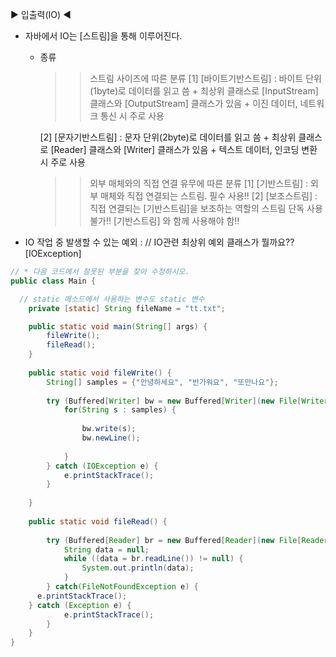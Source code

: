 <!-- 오전 -->
▶ 입출력(IO) ◀
- 자바에서 IO는 [스트림]을 통해 이루어진다.
  * 종류
    >> 스트림 사이즈에 따른 분류
    [1] [바이트기반스트림] : 바이트 단위(1byte)로 데이터를 읽고 씀
        + 최상위 클래스로 [InputStream] 클래스와 [OutputStream] 클래스가 있음
        + 이진 데이터, 네트워크 통신 시 주로 사용
        
    [2] [문자기반스트림] : 문자 단위(2byte)로 데이터를 읽고 씀
        + 최상위 클래스로 [Reader] 클래스와 [Writer] 클래스가 있음
        + 텍스트 데이터, 인코딩 변환 시 주로 사용

    >> 외부 매체와의 직접 연결 유무에 따른 분류
    [1] [기반스트림] : 외부 매체와 직접 연결되는 스트림. 필수 사용!!
    [2] [보조스트림] : 직접 연결되는 [기반스트림]을 보조하는 역할의 스트림
	                    단독 사용 불가!! [기반스트림] 와 함께 사용해야 함!!

- IO 작업 중 발생할 수 있는 예외 : // IO관련 최상위 예외 클래스가 뭘까요?? [IOException]

<!-- 오후 -->

```java
// * 다음 코드에서 잘못된 부분을 찾아 수정하시오.
public class Main {

  // static 메소드에서 사용하는 변수도 static 변수
	private [static] String fileName = "tt.txt";

	public static void main(String[] args) {
		fileWrite();
		fileRead();
	}
	
	public static void fileWrite() {
		String[] samples = {"안녕하세요", "반가워요", "또만나요"};
		
		try (Buffered[Writer] bw = new Buffered[Writer](new File[Writer](fileName));) {
			for(String s : samples) {
		
				bw.write(s);
				bw.newLine();
				
			}
		} catch (IOException e) {
			e.printStackTrace();		
		}
	
	}
	
	public static void fileRead() {
	
		try (Buffered[Reader] br = new Buffered[Reader](new File[Reader](fileName));) {
			String data = null;
			while ((data = br.readLine()) != null) {
				System.out.println(data);
			}
		} catch(FileNotFoundException e) {
      e.printStackTrace();
    } catch (Exception e) {
			e.printStackTrace();
		}
	}
}
```